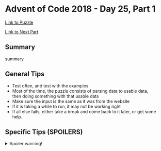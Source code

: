 # Advent of Code 2018 - Day 25, Part 1

[Link to Puzzle](https://adventofcode.com/2018/day/25)

[Link to Next Part](https://github.com/CodingAP/unofficial-aoc-syllabus/blob/main/years/2018/day25/part2.md)

## Summary
summary

## General Tips
- Test often, and test with the examples
- Most of the time, the puzzle consists of parsing data to usable data, then doing something with that usable data
- Make sure the input is the same as it was from the website
- If it is taking a while to run, it may not be working right
- If all else fails, either take a break and come back to it later, or get some help.

## Specific Tips (SPOILERS)
<details> <summary>Spoiler warning!</summary>

specific tips

</details>